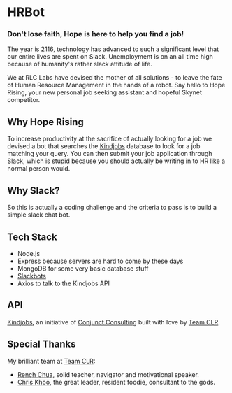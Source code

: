 # HRBot
### Don't lose faith, Hope is here to help you find a job!

The year is 2116, technology has advanced to such a significant level that our entire lives are spent on Slack. Unemployment is on an all time high because of humanity's rather slack attitude of life.

We at RLC Labs have devised the mother of all solutions - to leave the fate of Human Resource Management in the hands of a robot. Say hello to Hope Rising, your new personal job seeking assistant and hopeful Skynet competitor.

## Why Hope Rising

To increase productivity at the sacrifice of actually looking for a job we devised a bot that searches the [Kindjobs](http://kindjobs.herokuapp.com/) database to look for a job matching your query. You can then submit your job application through Slack, which is stupid because you should actually be writing in to HR like a normal person would.

## Why Slack?

So this is actually a coding challenge and the criteria to pass is to build a simple slack chat bot.

## Tech Stack

* Node.js
* Express because servers are hard to come by these days
* MongoDB for some very basic database stuff
* [Slackbots](https://www.npmjs.com/package/slackbots)
* Axios to talk to the Kindjobs API

## API

[Kindjobs](http://kindjobs.herokuapp.com/), an initiative of [Conjunct Consulting](http://conjunctconsulting.org/) built with love by [Team CLR](https://github.com/CLR-WDI).

## Special Thanks

My brilliant team at [Team CLR](https://github.com/CLR-WDI):
* [Rench Chua](https://github.com/RenchChua), solid teacher, navigator and motivational speaker.
* [Chris Khoo](https://github.com/chriskhoo), the great leader, resident foodie, consultant to the gods.
